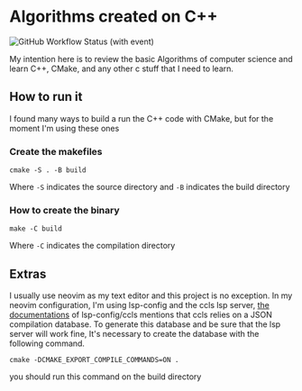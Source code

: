 # Algorithms created on C++

![GitHub Workflow Status (with event)](https://img.shields.io/github/actions/workflow/status/codeDude64/cpp_algorithms/unit_test.yml?event=pull_request&label=Unit%20tests&logo=Unit%20tests)

My intention here is to review the basic Algorithms of computer science
and learn C++, CMake, and any other c stuff that I need to learn.

## How to run it 

I found many ways to build a run the C++ code with CMake, but for the moment I'm using these ones

### Create the makefiles

`cmake -S . -B build`

Where `-S` indicates the source directory and `-B` indicates the build directory


### How to create the binary

`make -C build`

Where `-C` indicates the compilation directory


## Extras

I usually use neovim as my text editor and this project is no exception. In my neovim configuration, I'm using lsp-config and the ccls lsp server, [the documentations](https://github.com/neovim/nvim-lspconfig/blob/master/doc/server_configurations.md#ccls) of lsp-config/ccls mentions that ccls relies on a JSON compilation database.
To generate this database and be sure that the lsp server will work fine, It's necessary to create the database with the following command.

`cmake -DCMAKE_EXPORT_COMPILE_COMMANDS=ON .`

you should run this command on the build directory
